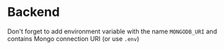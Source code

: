 # Backend
Don't forget to add environment variable with the name `MONGODB_URI` and contains Mongo connection URI (or use `.env`)